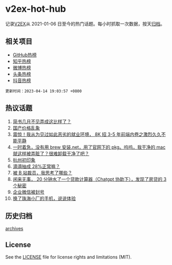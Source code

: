 # v2ex-hot-hub

 记录[V2EX](https://www.v2ex.com/)从 2021-01-06 日至今的热门话题。每小时抓取一次数据，按天[归档](archives)。
 
 ## 相关项目

- [GitHub热榜](https://github.com/snaildev/github-hot-hub)
- [知乎热榜](https://github.com/snaildev/zhihu-hot-hub)
- [微博热榜](https://github.com/snaildev/weibo-hot-hub)
- [头条热榜](https://github.com/snaildev/toutiao-hot-hub)
- [抖音热榜](https://github.com/snaildev/douyin-hot-hub)


 `更新时间：2023-04-14 19:03:57 +0800`

## 热议话题

1. [简书几月不见弄成这比样了？](https://www.v2ex.com/t/932360)
1. [国产价格乱象](https://www.v2ex.com/t/932390)
1. [震惊！我从为见过如此恶劣的就业环境， 8K 招 3-5 年前端内卷之激烈久久不能平静](https://www.v2ex.com/t/932520)
1. [一时着急，没有用 brew 安装.net，用了官网下的 pkg。呜呜，我干净的 mac 就这样被弄脏了？很难卸载干净了吧？](https://www.v2ex.com/t/932320)
1. [杭州初印象](https://www.v2ex.com/t/932393)
1. [滴滴抽成 28%正常嘛？](https://www.v2ex.com/t/932377)
1. [被 B 站裁员，我思考了哪些？](https://www.v2ex.com/t/932350)
1. [闲来无事， 20 分钟水了一个贷款计算器（Chatgpt 协助下），发现了房贷的 3 个秘密](https://www.v2ex.com/t/932456)
1. [企业微信被封号](https://www.v2ex.com/t/932367)
1. [换了珠海小厂的手机，说说体验](https://www.v2ex.com/t/932411)

## 历史归档

[archives](archives)

## License

See the [LICENSE](LICENSE) file for license rights and limitations (MIT).
